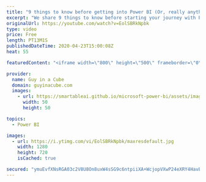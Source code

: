 ```yaml
---
title: "9 things to know before getting into Power BI (Or, really anything)"
excerpt: "We share 9 things to know before starting your journey with Power BI. Really this applies to anything...   Power BI User Groups: https://www.pbiusergroup.com/  *** Social Media Resources *** Power BI Community: https://community.powerbi.com Twitter: https://twitter.com/search?q=%23powerbi&src=typed_query"
originalUrl: https://youtube.com/watch?v=EolSBRkNpbk
type: video
price: Free
length: PT13M1S
publishedDateTime: 2020-04-23T15:00:08Z
heat: 55

featuredContent: "<iframe width=\"800\" height=\"500\" frameborder=\"0\" src=\"https://www.youtube.com/embed/EolSBRkNpbk\" allow=\"accelerometer; autoplay; encrypted-media; gyroscope; picture-in-picture\" allowfullscreen></iframe>"

provider:
  name: Guy in a Cube
  domain: guyinacube.com
  images:
    - url: https://smartableai.github.io/microsoft-power-bi/assets/images/organizations/guyinacube.com-50x50.jpg
      width: 50
      height: 50

topics:
  - Power BI

images:
  - url: https://i.ytimg.com/vi/EolSBRkNpbk/maxresdefault.jpg
    width: 1280
    height: 720
    isCached: true

secured: "ymuEvfXNsRGA03c2V8U8On8uxW4sSG9c6ntpiiXA+WcjopVXwP24eXRY4HavBX0pj/lWQdSYhEvW3cyYYt4rDRkmS896qFqcB1/5Onbo+YRuSzOxpRO+zjgyzFUWqgaZWTbojtMbPdJ4qXM9UTk2Td0xxKeIkG93qav9t2w0fhMqVsAZ8N5EuEgMxYq4/eCyXxgyPxjrIiyXlBNyfbjhmHZ8Ny9pYxYLXzZKFPsFe/CBjHe54wqjN1/e9kpfLErIG5kKyyZsHMCp43HP59QO4cAqtH8obZnRCDKQDO4LIyuj84PfzTfm0IxM1yENeq8nJsyz1YIcivDTzPLJrnP43F8uon5saT7emFixGy+icnoSW+qXqW/kvq/kY9rb326lwNz2/6Y46vJTIMXpcvIM4w==;6lXyjhpqnFgcS5vFsv/w7w=="
---
```


